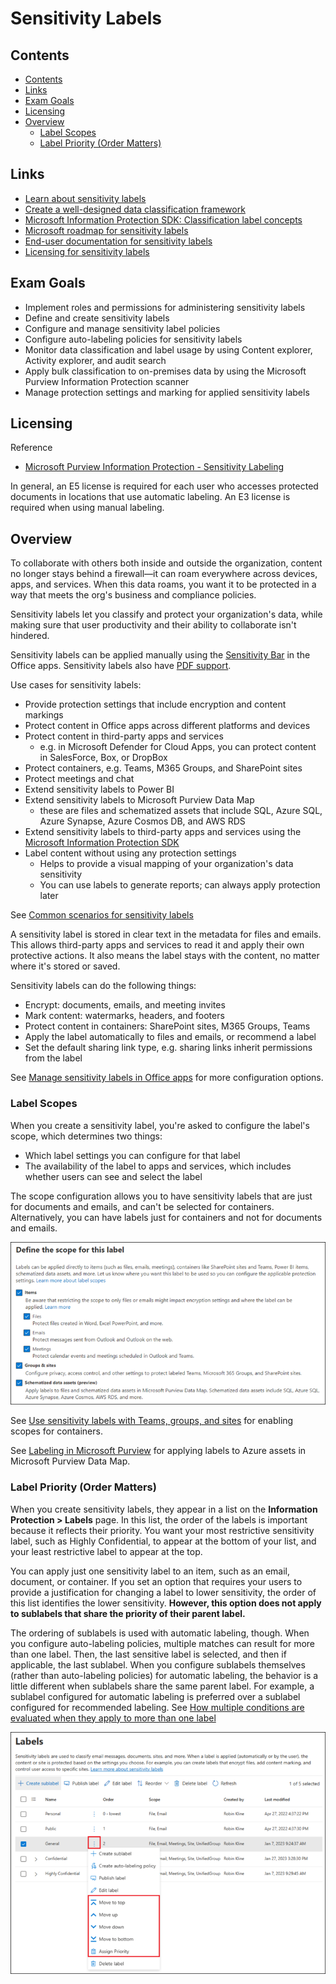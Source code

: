 # Sensitivity Labels

## Contents
- [Contents](#contents)
- [Links](#links)
- [Exam Goals](#exam-goals)
- [Licensing](#licensing)
- [Overview](#overview)
  - [Label Scopes](#label-scopes)
  - [Label Priority (Order Matters)](#label-priority-order-matters)

## Links
- [Learn about sensitivity labels](https://learn.microsoft.com/en-us/microsoft-365/compliance/sensitivity-labels?view=o365-worldwide)
- [Create a well-designed data classification framework](https://learn.microsoft.com/en-us/compliance/assurance/assurance-create-data-classification-framework)
- [Microsoft Information Protection SDK: Classification label concepts](https://learn.microsoft.com/en-us/information-protection/develop/concept-classification-labels)
- [Microsoft roadmap for sensitivity labels](https://www.microsoft.com/en-us/microsoft-365/roadmap?filters=Worldwide%20(Standard%20Multi-Tenant)&searchterms=label)
- [End-user documentation for sensitivity labels](https://learn.microsoft.com/en-us/microsoft-365/compliance/get-started-with-sensitivity-labels?view=o365-worldwide#end-user-documentation-for-sensitivity-labels)
- [Licensing for sensitivity labels](https://learn.microsoft.com/en-us/office365/servicedescriptions/microsoft-365-service-descriptions/microsoft-365-tenantlevel-services-licensing-guidance/microsoft-365-security-compliance-licensing-guidance#microsoft-purview-information-protection-sensitivity-labeling)

## Exam Goals
- Implement roles and permissions for administering sensitivity labels
- Define and create sensitivity labels
- Configure and manage sensitivity label policies
- Configure auto-labeling policies for sensitivity labels
- Monitor data classification and label usage by using Content explorer, Activity explorer, and audit search
- Apply bulk classification to on-premises data by using the Microsoft Purview Information Protection scanner
- Manage protection settings and marking for applied sensitivity labels

## Licensing
Reference
- [Microsoft Purview Information Protection - Sensitivity Labeling](https://learn.microsoft.com/en-us/office365/servicedescriptions/microsoft-365-service-descriptions/microsoft-365-tenantlevel-services-licensing-guidance/microsoft-365-security-compliance-licensing-guidance#microsoft-purview-information-protection-sensitivity-labeling)

In general, an E5 license is required for each user who accesses protected documents in locations that use automatic labeling. An E3 license is required when using manual labeling.  
  
## Overview
To collaborate with others both inside and outside the organization, content no longer stays behind a firewall&mdash;it can roam everywhere across devices, apps, and services. When this data roams, you want it to be protected in a way that meets the org's business and compliance policies.

Sensitivity labels let you classify and protect your organization's data, while making sure that user productivity and their ability to collaborate isn't hindered.

Sensitivity labels can be applied manually using the [Sensitivity Bar](https://learn.microsoft.com/en-us/microsoft-365/compliance/sensitivity-labels-office-apps?view=o365-worldwide#sensitivity-bar) in the Office apps. Sensitivity labels also have [PDF support](https://learn.microsoft.com/en-us/microsoft-365/compliance/sensitivity-labels-office-apps?view=o365-worldwide#pdf-support).

Use cases for sensitivity labels:
- Provide protection settings that include encryption and content markings
- Protect content in Office apps across different platforms and devices
- Protect content in third-party apps and services
  - e.g. in Microsoft Defender for Cloud Apps, you can protect content in SalesForce, Box, or DropBox
- Protect containers, e.g. Teams, M365 Groups, and SharePoint sites
- Protect meetings and chat
- Extend sensitivity labels to Power BI
- Extend sensitivity labels to Microsoft Purview Data Map
  - these are files and schematized assets that include SQL, Azure SQL, Azure Synapse, Azure Cosmos DB, and AWS RDS
- Extend sensitivity labels to third-party apps and services using the [Microsoft Information Protection SDK](https://learn.microsoft.com/en-us/information-protection/develop/overview)
- Label content without using any protection settings
  - Helps to provide a visual mapping of your organization's data sensitivity
  - You can use labels to generate reports; can always apply protection later

See [Common scenarios for sensitivity labels](https://learn.microsoft.com/en-us/microsoft-365/compliance/get-started-with-sensitivity-labels?view=o365-worldwide#common-scenarios-for-sensitivity-labels)

A sensitivity label is stored in clear text in the metadata for files and emails. This allows third-party apps and services to read it and apply their own protective actions. It also means the label stays with the content, no matter where it's stored or saved.

Sensitivity labels can do the following things:
- Encrypt: documents, emails, and meeting invites
- Mark content: watermarks, headers, and footers
- Protect content in containers: SharePoint sites, M365 Groups, Teams
- Apply the label automatically to files and emails, or recommend a label
- Set the default sharing link type, e.g. sharing links inherit permissions from the label

See [Manage sensitivity labels in Office apps](https://learn.microsoft.com/en-us/microsoft-365/compliance/sensitivity-labels-office-apps?view=o365-worldwide) for more configuration options.

### Label Scopes
When you create a sensitivity label, you're asked to configure the label's scope, which determines two things:
- Which label settings you can configure for that label
- The availability of the label to apps and services, which includes whether users can see and select the label

The scope configuration allows you to have sensitivity labels that are just for documents and emails, and can't be selected for containers. Alternatively, you can have labels just for containers and not for documents and emails.

![](img/20230648-034828.png)

See [Use sensitivity labels with Teams, groups, and sites](https://learn.microsoft.com/en-us/microsoft-365/compliance/sensitivity-labels-teams-groups-sites?view=o365-worldwide#how-to-enable-sensitivity-labels-for-containers-and-synchronize-labels) for enabling scopes for containers.

See [Labeling in Microsoft Purview](https://learn.microsoft.com/en-us/azure/purview/create-sensitivity-label) for applying labels to Azure assets in Microsoft Purview Data Map.

### Label Priority (Order Matters)
When you create sensitivity labels, they appear in a list on the **Information Protection > Labels** page. In this list, the order of the labels is important because it reflects their priority. You want your most restrictive sensitivity label, such as Highly Confidential, to appear at the bottom of your list, and your least restrictive label to appear at the top.

You can apply just one sensitivity label to an item, such as an email, document, or container. If you set an option that requires your users to provide a justification for changing a label to lower sensitivity, the order of this list identifies the lower sensitivity.  **However, this option does not apply to sublabels that share the priority of their parent label.**

The ordering of sublabels is used with automatic labeling, though. When you configure auto-labeling policies, multiple matches can result for more than one label. Then, the last sensitive label is selected, and then if applicable, the last sublabel. When you configure sublabels themselves (rather than auto-labeling policies) for automatic labeling, the behavior is a little different when sublabels share the same parent label. For example, a sublabel configured for automatic labeling is preferred over a sublabel configured for recommended labeling. See [How multiple conditions are evaluated when they apply to more than one label](https://learn.microsoft.com/en-us/microsoft-365/compliance/apply-sensitivity-label-automatically?view=o365-worldwide#how-multiple-conditions-are-evaluated-when-they-apply-to-more-than-one-label)

![](img/20230604-040455.png)

